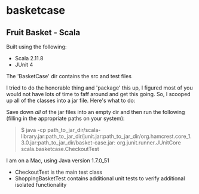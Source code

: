 # basketcase

Fruit Basket - Scala 
---------------------

Built using the following:
- Scala 2.11.8
- JUnit 4

The 'BasketCase' dir contains the src and test files

I tried to do the honorable thing and 'package' this up,  I figured most of you would not have lots of time to faff around and get this going.  So, I scooped up all of the classes into a jar file.  Here's what to do:

Save down *all* of the jar files into an empty dir and then run the following (filling in the appropriate paths on your system):

> $ java -cp path_to_jar_dir/scala-library.jar:path_to_jar_dir/junit.jar:path_to_jar_dir/org.hamcrest.core_1.3.0.jar:path_to_jar_dir/basket-case.jar: org.junit.runner.JUnitCore scala.basketcase.CheckoutTest

I am on a Mac, using Java version 1.7.0_51

- CheckoutTest is the main test class
- ShoppingBasketTest contains additional unit tests to verify additional isolated functionality

